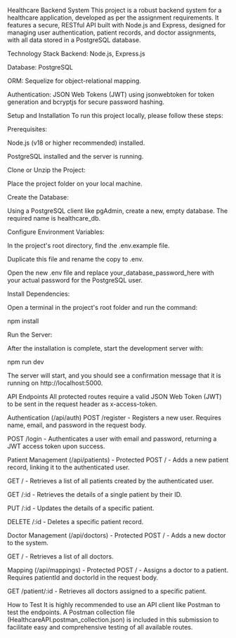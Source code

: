 Healthcare Backend System
This project is a robust backend system for a healthcare application, developed as per the assignment requirements. It features a secure, RESTful API built with Node.js and Express, designed for managing user authentication, patient records, and doctor assignments, with all data stored in a PostgreSQL database.

Technology Stack
Backend: Node.js, Express.js

Database: PostgreSQL

ORM: Sequelize for object-relational mapping.

Authentication: JSON Web Tokens (JWT) using jsonwebtoken for token generation and bcryptjs for secure password hashing.

Setup and Installation
To run this project locally, please follow these steps:

Prerequisites:

Node.js (v18 or higher recommended) installed.

PostgreSQL installed and the server is running.

Clone or Unzip the Project:

Place the project folder on your local machine.

Create the Database:

Using a PostgreSQL client like pgAdmin, create a new, empty database. The required name is healthcare_db.

Configure Environment Variables:

In the project's root directory, find the .env.example file.

Duplicate this file and rename the copy to .env.

Open the new .env file and replace your_database_password_here with your actual password for the PostgreSQL user.

Install Dependencies:

Open a terminal in the project's root folder and run the command:

npm install

Run the Server:

After the installation is complete, start the development server with:

npm run dev

The server will start, and you should see a confirmation message that it is running on http://localhost:5000.

API Endpoints
All protected routes require a valid JSON Web Token (JWT) to be sent in the request header as x-access-token.

Authentication (/api/auth)
POST /register - Registers a new user. Requires name, email, and password in the request body.

POST /login - Authenticates a user with email and password, returning a JWT access token upon success.

Patient Management (/api/patients) - Protected
POST / - Adds a new patient record, linking it to the authenticated user.

GET / - Retrieves a list of all patients created by the authenticated user.

GET /:id - Retrieves the details of a single patient by their ID.

PUT /:id - Updates the details of a specific patient.

DELETE /:id - Deletes a specific patient record.

Doctor Management (/api/doctors) - Protected
POST / - Adds a new doctor to the system.

GET / - Retrieves a list of all doctors.

Mapping (/api/mappings) - Protected
POST / - Assigns a doctor to a patient. Requires patientId and doctorId in the request body.

GET /patient/:id - Retrieves all doctors assigned to a specific patient.

How to Test
It is highly recommended to use an API client like Postman to test the endpoints. A Postman collection file (HealthcareAPI.postman_collection.json) is included in this submission to facilitate easy and comprehensive testing of all available routes.